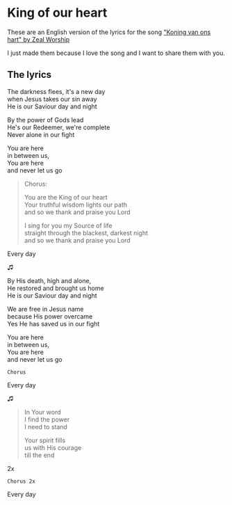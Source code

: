 # King of our heart

These are an English version of the lyrics for the song ["Koning van ons hart" by Zeal Worship](https://open.spotify.com/track/0qPHmtqDzts88zL75Lv8To?si=f35a9f6b3aed409e)

I just made them because I love the song and I want to share them with you.

## The lyrics

The darkness flees, it's a new day\
when Jesus takes our sin away\
He is our Saviour day and night

By the power of Gods lead\
He's our Redeemer, we're complete\
Never alone in our fight

You are here\
in between us,\
You are here\
and never let us go

> Chorus:
>
> You are the King of our heart\
> Your truthful wisdom lights our path\
> and so we thank and praise you Lord
>
> I sing for you my Source of life\
> straight through the blackest, darkest night\
> and so we thank and praise you Lord

Every day

♫

By His death, high and alone,\
He restored and brought us home\
He is our Saviour day and night

We are free in Jesus name\
because His power overcame\
Yes He has saved us in our fight

You are here\
in between us,\
You are here\
and never let us go

`Chorus`

Every day

♫

> In Your word\
> I find the power\
> I need to stand
>
> Your spirit fills\
> us with His courage\
> till the end

2x

`Chorus 2x`

Every day

